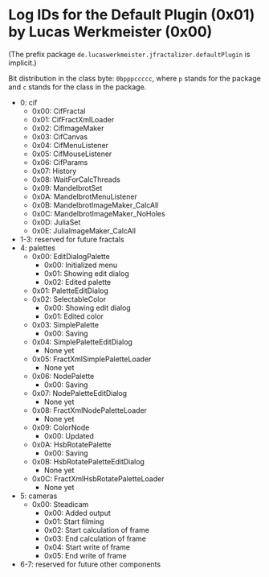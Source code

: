 Log IDs for the Default Plugin (0x01) by Lucas Werkmeister (0x00)
=================================================================

(The prefix package `de.lucaswerkmeister.jfractalizer.defaultPlugin` is implicit.)

Bit distribution in the class byte: `0bpppccccc`, where `p` stands for the package and `c` stands for the class in the package.

* 0: cif
  * 0x00: CifFractal
  * 0x01: CifFractXmlLoader
  * 0x02: CifImageMaker
  * 0x03: CifCanvas
  * 0x04: CifMenuListener
  * 0x05: CifMouseListener
  * 0x06: CifParams
  * 0x07: History
  * 0x08: WaitForCalcThreads
  * 0x09: MandelbrotSet
  * 0x0A: MandelbrotMenuListener
  * 0x0B: MandelbrotImageMaker_CalcAll
  * 0x0C: MandelbrotImageMaker_NoHoles
  * 0x0D: JuliaSet
  * 0x0E: JuliaImageMaker_CalcAll
* 1-3: reserved for future fractals
* 4: palettes
  * 0x00: EditDialogPalette
    * 0x00: Initialized menu
    * 0x01: Showing edit dialog
    * 0x02: Edited palette
  * 0x01: PaletteEditDialog
  * 0x02: SelectableColor
    * 0x00: Showing edit dialog
    * 0x01: Edited color
  * 0x03: SimplePalette
    * 0x00: Saving
  * 0x04: SimplePaletteEditDialog
    * None yet
  * 0x05: FractXmlSimplePaletteLoader
    * None yet
  * 0x06: NodePalette
    * 0x00: Saving
  * 0x07: NodePaletteEditDialog
    * None yet
  * 0x08: FractXmlNodePaletteLoader
    * None yet
  * 0x09: ColorNode
    * 0x00: Updated
  * 0x0A: HsbRotatePalette
    * 0x00: Saving
  * 0x0B: HsbRotatePaletteEditDialog
    * None yet
  * 0x0C: FractXmlHsbRotatePaletteLoader
    * None yet
* 5: cameras
  * 0x00: Steadicam
    * 0x00: Added output
    * 0x01: Start filming
    * 0x02: Start calculation of frame
    * 0x03: End calculation of frame
    * 0x04: Start write of frame
    * 0x05: End write of frame
* 6-7: reserved for future other components